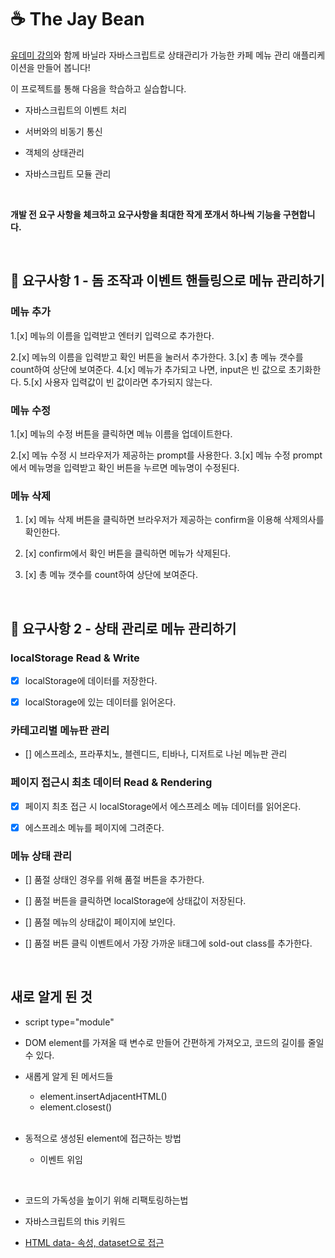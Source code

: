 # ☕ The Jay Bean

<a href="https://www.udemy.com/course/vanilla-js-lv1/">유데미 강의</a>와 함께 바닐라 자바스크립트로 상태관리가 가능한 카페 메뉴 관리 애플리케이션을 만들어 봅니다!

이 프로젝트를 통해 다음을 학습하고 실습합니다.

- 자바스크립트의 이벤트 처리

- 서버와의 비동기 통신

- 객체의 상태관리

- 자바스크립트 모듈 관리

<br>

<b>개발 전 요구 사항을 체크하고 요구사항을 최대한 작게 쪼개서 하나씩 기능을 구현합니다.</b>

<br>

## 🚩 요구사항 1 - 돔 조작과 이벤트 핸들링으로 메뉴 관리하기

### 메뉴 추가

1.[x] 메뉴의 이름을 입력받고 엔터키 입력으로 추가한다.

2.[x] 메뉴의 이름을 입력받고 확인 버튼을 눌러서 추가한다. 3.[x] 총 메뉴 갯수를 count하여 상단에 보여준다. 4.[x] 메뉴가 추가되고 나면, input은 빈 값으로 초기화한다. 5.[x] 사용자 입력값이 빈 값이라면 추가되지 않는다.

### 메뉴 수정

1.[x] 메뉴의 수정 버튼을 클릭하면 메뉴 이름을 업데이트한다.

2.[x] 메뉴 수정 시 브라우저가 제공하는 prompt를 사용한다. 3.[x] 메뉴 수정 prompt에서 메뉴명을 입력받고 확인 버튼을 누르면 메뉴명이 수정된다.

### 메뉴 삭제

1. [x] 메뉴 삭제 버튼을 클릭하면 브라우저가 제공하는 confirm을 이용해 삭제의사를 확인한다.

2. [x] confirm에서 확인 버튼을 클릭하면 메뉴가 삭제된다.
3. [x] 총 메뉴 갯수를 count하여 상단에 보여준다.

<br>

## 🚩 요구사항 2 - 상태 관리로 메뉴 관리하기

### localStorage Read & Write

- [x] localStorage에 데이터를 저장한다.

- [x] localStorage에 있는 데이터를 읽어온다.

### 카테고리별 메뉴판 관리

- [] 에스프레소, 프라푸치노, 블렌디드, 티바나, 디저트로 나뉜 메뉴판 관리

### 페이지 접근시 최초 데이터 Read & Rendering

- [x] 페이지 최초 접근 시 localStorage에서 에스프레소 메뉴 데이터를 읽어온다.

- [x] 에스프레소 메뉴를 페이지에 그려준다.

### 메뉴 상태 관리

- [] 품절 상태인 경우를 위해 품절 버튼을 추가한다.

- [] 품절 버튼을 클릭하면 localStorage에 상태값이 저장된다.

- [] 품절 메뉴의 상태값이 페이지에 보인다.

- [] 품절 버튼 클릭 이벤트에서 가장 가까운 li태그에 sold-out class를 추가한다.

<br>

## 새로 알게 된 것

- script type="module"

- DOM element를 가져올 때 변수로 만들어 간편하게 가져오고, 코드의 길이를 줄일 수 있다.

- 새롭게 알게 된 메서드들

  - element.insertAdjacentHTML()
  - element.closest()

  <br>

- 동적으로 생성된 element에 접근하는 방법

  - 이벤트 위임

<br>

- 코드의 가독성을 높이기 위해 리팩토링하는법

- 자바스크립트의 this 키워드

- <a href="https://developer.mozilla.org/ko/docs/Learn/HTML/Howto/Use_data_attributes">HTML data- 속성, dataset으로 접근</a>
